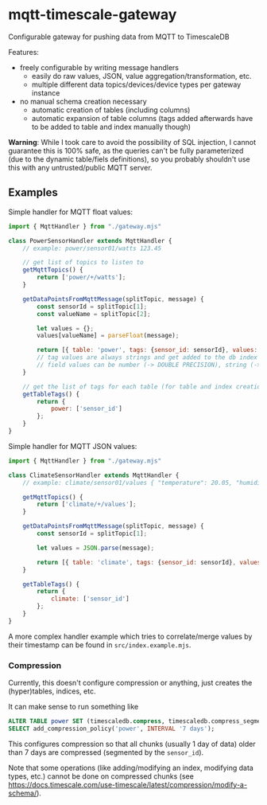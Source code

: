 # mqtt-timescale-gateway
Configurable gateway for pushing data from MQTT to TimescaleDB

Features:
- freely configurable by writing message handlers 
    - easily do raw values, JSON, value aggregation/transformation, etc.
    - multiple different data topics/devices/device types per gateway instance
- no manual schema creation necessary
    - automatic creation of tables (including columns)
    - automatic expansion of table columns (tags added afterwards have to be added to table and index manually though)

**Warning**: While I took care to avoid the possibility of SQL injection, I cannot guarantee this is 100% safe, as the queries can't be fully parameterized (due to the dynamic table/fiels definitions), so you probably shouldn't use this with any untrusted/public MQTT server.

## Examples

Simple handler for MQTT float values:
```js
import { MqttHandler } from "./gateway.mjs"

class PowerSensorHandler extends MqttHandler {
    // example: power/sensor01/watts 123.45

    // get list of topics to listen to
    getMqttTopics() {
        return ['power/+/watts'];
    }

    getDataPointsFromMqttMessage(splitTopic, message) {
        const sensorId = splitTopic[1];
        const valueName = splitTopic[2];

        let values = {};
        values[valueName] = parseFloat(message);

        return [{ table: 'power', tags: {sensor_id: sensorId}, values: values, timestamp: Date.now() }];
        // tag values are always strings and get added to the db index
        // field values can be number (-> DOUBLE PRECISION), string (-> TEXT) or boolean (-> BOOLEAN)
    }

    // get the list of tags for each table (for table and index creation)
    getTableTags() {
        return {
            power: ['sensor_id']
        };
    }
}
```

Simple handler for MQTT JSON values:
```js
import { MqttHandler } from "./gateway.mjs"

class ClimateSensorHandler extends MqttHandler {
    // example: climate/sensor01/values { "temperature": 20.05, "humidity": 71.2 }

    getMqttTopics() {
        return ['climate/+/values'];
    }

    getDataPointsFromMqttMessage(splitTopic, message) {
        const sensorId = splitTopic[1];

        let values = JSON.parse(message);

        return [{ table: 'climate', tags: {sensor_id: sensorId}, values: values, timestamp: Date.now() }];
    }

    getTableTags() {
        return {
            climate: ['sensor_id']
        };
    }
}
```

A more complex handler example which tries to correlate/merge values by their timestamp can be found in `src/index.example.mjs`.

### Compression

Currently, this doesn't configure compression or anything, just creates the (hyper)tables, indices, etc.

It can make sense to run something like

```sql
ALTER TABLE power SET (timescaledb.compress, timescaledb.compress_segmentby = 'sensor_id', timescaledb.compress_orderby = 'timestamp');
SELECT add_compression_policy('power', INTERVAL '7 days');
```

This configures compression so that all chunks (usually 1 day of data) older than 7 days are compressed (segmented by the `sensor_id`). 

Note that some operations (like adding/modifying an index, modifying data types, etc.) cannot be done on compressed chunks (see https://docs.timescale.com/use-timescale/latest/compression/modify-a-schema/).